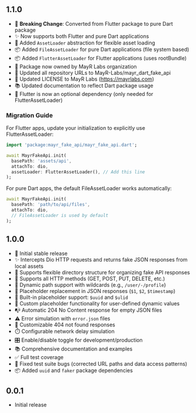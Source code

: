 ## 1.1.0

- 🎉 **Breaking Change**: Converted from Flutter package to pure Dart package
- ✨ Now supports both Flutter and pure Dart applications
- 🔧 Added `AssetLoader` abstraction for flexible asset loading
- 📦 Added `FileAssetLoader` for pure Dart applications (file system based)
- 📦 Added `FlutterAssetLoader` for Flutter applications (uses rootBundle)
- 🏢 Package now owned by MayR Labs organization
- 📝 Updated all repository URLs to MayR-Labs/mayr_dart_fake_api
- 📄 Updated LICENSE to MayR Labs (https://mayrlabs.com)
- 📚 Updated documentation to reflect Dart package usage
- 🎯 Flutter is now an optional dependency (only needed for FlutterAssetLoader)

### Migration Guide

For Flutter apps, update your initialization to explicitly use FlutterAssetLoader:

```dart
import 'package:mayr_fake_api/mayr_fake_api.dart';

await MayrFakeApi.init(
  basePath: 'assets/api',
  attachTo: dio,
  assetLoader: FlutterAssetLoader(), // Add this line
);
```

For pure Dart apps, the default FileAssetLoader works automatically:

```dart
await MayrFakeApi.init(
  basePath: 'path/to/api/files',
  attachTo: dio,
  // FileAssetLoader is used by default
);
```

## 1.0.0

- 🎉 Initial stable release
- ✨ Intercepts Dio HTTP requests and returns fake JSON responses from local assets
- 📁 Supports flexible directory structure for organizing fake API responses
- 🔄 Supports all HTTP methods (GET, POST, PUT, DELETE, etc.)
- 🌟 Dynamic path support with wildcards (e.g., `/user/-/profile`)
- 🔧 Placeholder replacement in JSON responses (`$1`, `$2`, `$timestamp`)
- 🎲 Built-in placeholder support: `$uuid` and `$ulid`
- 🔧 Custom placeholder functionality for user-defined dynamic values
- 📭 Automatic 204 No Content response for empty JSON files
- ⚠️ Error simulation with `error.json` files
- 🚫 Customizable 404 not found responses
- ⏱️ Configurable network delay simulation
- 🎛️ Enable/disable toggle for development/production
- 📚 Comprehensive documentation and examples
- ✅ Full test coverage
- 🐛 Fixed test suite bugs (corrected URL paths and data access patterns)
- 📦 Added `uuid` and `faker` package dependencies

## 0.0.1

- Initial release

